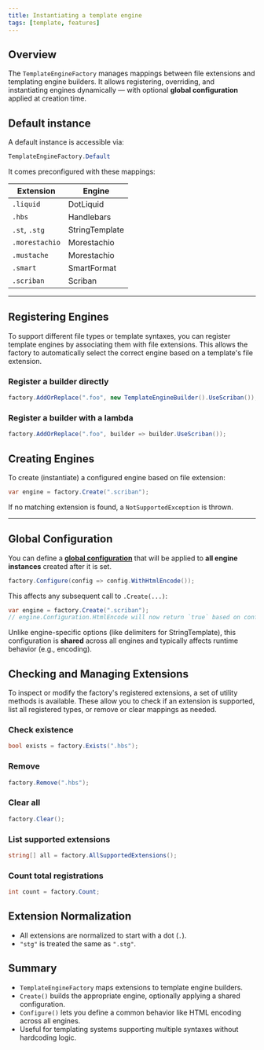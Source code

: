 ```yaml
---
title: Instantiating a template engine
tags: [template, features]
---
```

## Overview

The `TemplateEngineFactory` manages mappings between file extensions and templating engine builders. It allows registering, overriding, and instantiating engines dynamically — with optional **global configuration** applied at creation time.

## Default instance

A default instance is accessible via:

```csharp
TemplateEngineFactory.Default
```

It comes preconfigured with these mappings:

| Extension        | Engine                  |
|------------------|--------------------------|
| `.liquid`        | DotLiquid                |
| `.hbs`           | Handlebars               |
| `.st`, `.stg`    | StringTemplate           |
| `.morestachio`   | Morestachio              |
| `.mustache`      | Morestachio              |
| `.smart`         | SmartFormat              |
| `.scriban`       | Scriban                  |

---

## Registering Engines

To support different file types or template syntaxes, you can register template engines by associating them with file extensions. This allows the factory to automatically select the correct engine based on a template's file extension.

### Register a builder directly

```csharp
factory.AddOrReplace(".foo", new TemplateEngineBuilder().UseScriban());
```

### Register a builder with a lambda

```csharp
factory.AddOrReplace(".foo", builder => builder.UseScriban());
```

## Creating Engines

To create (instantiate) a configured engine based on file extension:

```csharp
var engine = factory.Create(".scriban");
```

If no matching extension is found, a `NotSupportedException` is thrown.

---

## Global Configuration

You can define a [**global configuration**](/docs/engine-configuration) that will be applied to **all engine instances** created after it is set.

```csharp
factory.Configure(config => config.WithHtmlEncode());
```

This affects any subsequent call to `.Create(...)`:

```csharp
var engine = factory.Create(".scriban");
// engine.Configuration.HtmlEncode will now return `true` based on configuration
```

Unlike engine-specific options (like delimiters for StringTemplate), this configuration is **shared** across all engines and typically affects runtime behavior (e.g., encoding).

## Checking and Managing Extensions

To inspect or modify the factory's registered extensions, a set of utility methods is available. These allow you to check if an extension is supported, list all registered types, or remove or clear mappings as needed.

### Check existence

```csharp
bool exists = factory.Exists(".hbs");
```

### Remove

```csharp
factory.Remove(".hbs");
```

### Clear all

```csharp
factory.Clear();
```

### List supported extensions

```csharp
string[] all = factory.AllSupportedExtensions();
```

### Count total registrations

```csharp
int count = factory.Count;
```

## Extension Normalization

- All extensions are normalized to start with a dot (`.`).
- `"stg"` is treated the same as `".stg"`.

## Summary

- `TemplateEngineFactory` maps extensions to template engine builders.
- `Create()` builds the appropriate engine, optionally applying a shared configuration.
- `Configure()` lets you define a common behavior like HTML encoding across all engines.
- Useful for templating systems supporting multiple syntaxes without hardcoding logic.
